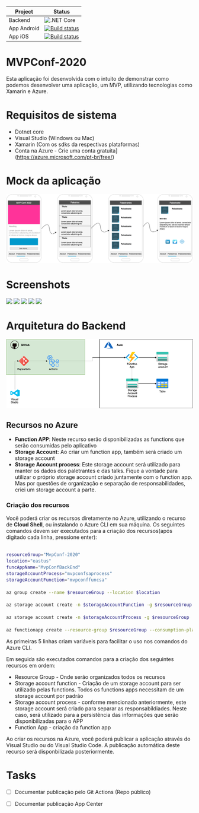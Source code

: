 |  Project  |  Status  |
|---|---|
| Backend | ![.NET Core](https://github.com/juucustodio/MVPConf-2020/workflows/.NET%20Core/badge.svg) |
| App Android | [![Build status](https://build.appcenter.ms/v0.1/apps/1992a565-2f14-4f18-88a0-e4301b088ab4/branches/master/badge)](https://appcenter.ms) |
| App iOS | [![Build status](https://build.appcenter.ms/v0.1/apps/57b724d1-6908-45c1-94f3-03f0ff6ac527/branches/master/badge)](https://appcenter.ms) |

# MVPConf-2020

Esta aplicação foi desenvolvida com o intuito de demonstrar como podemos desenvolver uma aplicação, um MVP, utilizando tecnologias como Xamarin e Azure.


# Requisitos de sistema
- Dotnet core
- Visual Studio  (Windows ou Mac)
- Xamarin (Com os sdks da respectivas plataformas)
- Conta na Azure - Crie uma conta gratuita](https://azure.microsoft.com/pt-br/free/)

# Mock da aplicação

![Mock do aplicativo](assets/images/MVP%20Conf%20Diagram-APP.png)

# Screenshots
<image width="170px" src="Screenshots/Screenshot_1607791656.png"/> <image width="170px" src="Screenshots/Screenshot_1607791864.png"/> <image width="170px" src="Screenshots/Screenshot_1607791874.png"/> <image width="170px" src="Screenshot_1607791883.png"/> <image width="170px" src="Screenshot_1607791888.png"/>

# Arquitetura do Backend

![Diagrama arquitetural](assets/images/MVP%20Conf%20Diagram-Arquitetura.png)


## Recursos no Azure

- **Function APP**: Neste recurso serão disponibilizadas as functions que serão consumidas pelo aplicativo
- **Storage Account**: Ao criar um function app, também será criado um storage account
- **Storage Account process**: Este storage account será utilizado para manter os dados dos paletrantes e das talks. Fique a vontade para utilizar o próprio storage account criado juntamente com o function app. Mas por questões de organização e separação de responsabilidades, criei um storage account a parte.

### Criação dos recursos

Você poderá criar os recursos diretamente no Azure, utilizando o recurso de **Cloud Shell**, ou instalando o Azure CLI em sua máquina. Os seguintes comandos devem ser executados para a criação dos recursos(após digitado cada linha, pressione enter):

```bash

resourceGroup="MvpConf-2020"
location="eastus"
funcAppName="MvpConfBackEnd"
storageAccountProcess="mvpconfsaprocess"
storageAccountFunction="mvpconffuncsa"

az group create --name $resourceGroup --location $location

az storage account create -n $storageAccountFunction -g $resourceGroup -l $location --sku Standard_LRS

az storage account create -n $storageAccountProcess -g $resourceGroup  -l $location --sku Standard_LRS 

az functionapp create --resource-group $resourceGroup --consumption-plan-location $location --runtime dotnet --functions-version 3 --name $functionAppName --storage-account $storageAccountFunction

```

As primeiras 5 linhas criam variáveis para facilitar o uso nos comandos do Azure CLI.

Em seguida são executados comandos para a criação dos seguintes recursos em ordem:
- Resource Group - Onde serão organizados todos os recursos
- Storage account function - Criação de um storage account para ser utilizado pelas functions. Todos os functions apps necessitam de um storage account por padrão
- Storage account process - conforme mencionado anteriormente, este storage account será criado para separar as responsabildiades. Neste caso, será utilizado para a persistência das informações que serão disponibilizadas para o APP
- Function App - criação da function app

Ao criar os recursos na Azure, você poderá publicar a aplicação através do Visual Studio ou do Visual Studio Code. A publicação automática deste recurso será disponbilizada posteriormente.

# Tasks
- [ ] Documentar publicação pelo Git Actions (Repo público)
- [ ] Documentar publicação App Center


